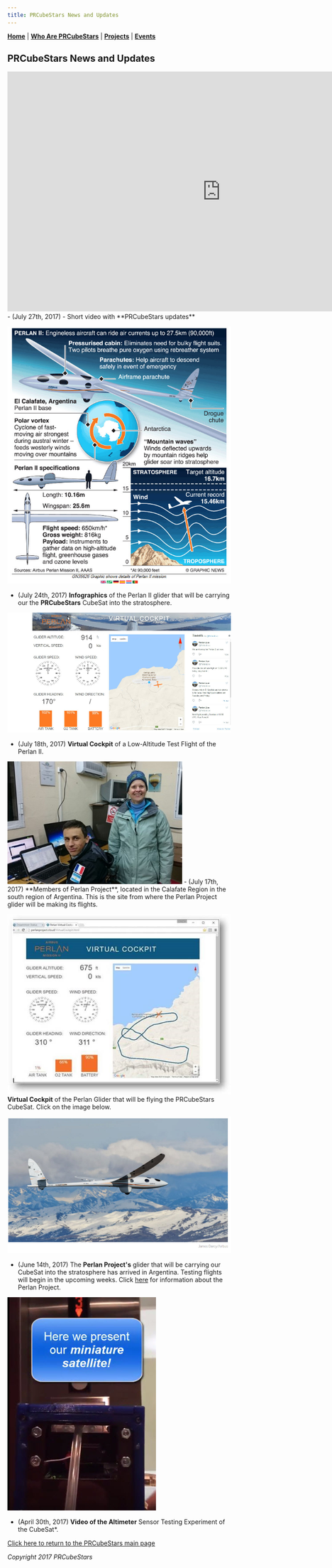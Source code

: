 ```yaml
---
title: PRCubeStars News and Updates
---  
```



[**Home**](https://friveramariani.github.io/PRCubeStars/) | [**Who Are PRCubeStars**](https://friveramariani.github.io/PRCubeStars/about) | [**Projects**](https://friveramariani.github.io/PRCubeStars/projects) | [**Events**](https://friveramariani.github.io/PRCubeStars/images)

## PRCubeStars News and Updates


<iframe src="https://spark.adobe.com/video/Q5jORZtrP7Itx/embed"  width="960" height="540" frameborder="0" allowfullscreen></iframe> 
- (July 27th, 2017) - Short video with **PRCubeStars updates** 



 
[<img src="Images/PerlanII_Infographics.jpg" alt="hi" class="inline"/>](https://www.graphicnews.com/en/pages/35626/AVIATION_Perlan_II_glider_altitude_record_bid)
- (July 24th, 2017) **Infographics** of the Perlan II glider that will be carrying our the **PRCubeStars** CubeSat into the stratosphere.  




[<img src="Images/Perlan-Project-LowAltFlight.jpg" alt="hi" class="inline"/>](https://www.youtube.com/watch?v=ATe1IwrZZO8)
- (July 18th, 2017) **Virtual Cockpit** of a Low-Altitude Test Flight of the Perlan II. 




<img src="Images/Members-Perlan-Project.jpg" alt="hi" class="inline"/>
- (July 17th, 2017) **Members of Perlan Project**, located in the Calafate Region in the south region of Argentina. This is the site from where the Perlan Project glider will be making its flights.  




[<img src="Images/Perlan-Virtual-Cockpit.jpg" alt="hi" class="inline"/>](http://www.perlanproject.cloud/VirtualCockpit.html)
**Virtual Cockpit** of the Perlan Glider that will be flying the PRCubeStars CubeSat. Click on the image below.  




[<img src="Images/Perlan-Project-Glider.jpg" alt="hi" class="inline"/>](http://www.sciencemag.org/news/2017/07/glider-aims-new-heights-and-rare-scientific-data?platform=hootsuite)
- (June 14th, 2017) The **Perlan Project's** glider that will be carrying our CubeSat into the stratosphere has arrived in Argentina. Testing flights will begin in the upcoming weeks. Click [here](http://www.sciencemag.org/news/2017/07/glider-aims-new-heights-and-rare-scientific-data?platform=hootsuite) for information about the Perlan Project. 




[<img src="Images/PRCubeStars-Altimeter-Testing.jpg" alt="hi" class="inline"/>](https://www.youtube.com/watch?v=0UYQ0fL8KiQ)
- (April 30th, 2017) **Video of the Altimeter** Sensor Testing Experiment of the CubeSat*.  


<script>
  (function(i,s,o,g,r,a,m){i['GoogleAnalyticsObject']=r;i[r]=i[r]||function(){
  (i[r].q=i[r].q||[]).push(arguments)},i[r].l=1*new Date();a=s.createElement(o),
  m=s.getElementsByTagName(o)[0];a.async=1;a.src=g;m.parentNode.insertBefore(a,m)
  })(window,document,'script','https://www.google-analytics.com/analytics.js','ga');

  ga('create', 'UA-103557590-2', 'auto');
  ga('send', 'pageview');

</script>

[Click here to return to the PRCubeStars main page](https://friveramariani.github.io/PRCubeStars/)

*Copyright 2017 PRCubeStars*